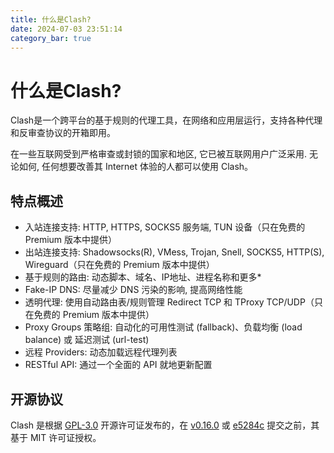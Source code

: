 ```yaml
---
title: 什么是Clash?
date: 2024-07-03 23:51:14
category_bar: true
---
```


# 什么是Clash?

Clash是一个跨平台的基于规则的代理工具，在网络和应用层运行，支持各种代理和反审查协议的开箱即用。

在一些互联网受到严格审查或封锁的国家和地区, 它已被互联网用户广泛采用. 无论如何, 任何想要改善其 Internet 体验的人都可以使用 Clash。

## 特点概述

- 入站连接支持: HTTP, HTTPS, SOCKS5 服务端, TUN 设备（只在免费的 Premium 版本中提供）
- 出站连接支持: Shadowsocks(R), VMess, Trojan, Snell, SOCKS5, HTTP(S), Wireguard（只在免费的 Premium 版本中提供）
- 基于规则的路由: 动态脚本、域名、IP地址、进程名称和更多*
- Fake-IP DNS: 尽量减少 DNS 污染的影响, 提高网络性能
- 透明代理: 使用自动路由表/规则管理 Redirect TCP 和 TProxy TCP/UDP（只在免费的 Premium 版本中提供）
- Proxy Groups 策略组: 自动化的可用性测试 (fallback)、负载均衡 (load balance) 或 延迟测试 (url-test)
- 远程 Providers: 动态加载远程代理列表
- RESTful API: 通过一个全面的 API 就地更新配置

## 开源协议

Clash 是根据 [GPL-3.0](https://github.com/Dreamacro/clash/blob/master/LICENSE) 开源许可证发布的，在 [v0.16.0](https://github.com/Dreamacro/clash/releases/tag/v0.16.0) 或 [e5284c](https://github.com/Dreamacro/clash/commit/e5284cf647717a8087a185d88d15a01096274bc2) 提交之前，其基于 MIT 许可证授权。

